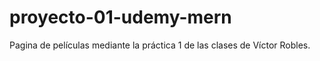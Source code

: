 # proyecto-01-udemy-mern
Pagina de películas mediante la práctica 1 de las clases de Víctor Robles.
